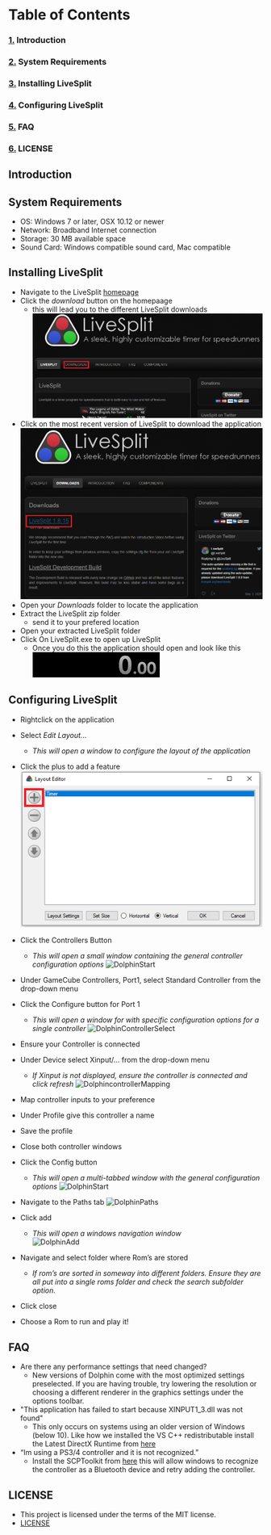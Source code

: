 # Table of Contents 

### [1.](#introduction) Introduction
### [2.](#system-requirements) System Requirements
### [3.](#installing-livesplit) Installing LiveSplit 
### [4.](#configuring-livesplit) Configuring LiveSplit
### [5.](#faq) FAQ
### [6.](#license) LICENSE


## Introduction


## System Requirements
 * OS: Windows 7 or later, OSX 10.12 or newer
 * Network: Broadband Internet connection
 * Storage: 30 MB available space
 * Sound Card: Windows compatible sound card, Mac compatible
 
## Installing LiveSplit
 * Navigate to the LiveSplit [homepage](https://livesplit.org/)
 * Click the _download_ button on the homepaage
   * this will lead you to the different LiveSplit downloads
  ![download](https://github.com/ChaseAlll/P2/blob/main/P2_pictures/download.png)
  * Click on the most recent version of LiveSplit to download the application
  ![down2](https://github.com/ChaseAlll/P2/blob/main/P2_pictures/down2.png)
  * Open your _Downloads_ folder to locate the application
  * Extract the LiveSplit zip folder
    * send it to your prefered location
  * Open your extracted LiveSplit folder
  * Click On LiveSplit.exe to open up LiveSplit
    * Once you do this the application should open and look like this
    ![exe](https://github.com/ChaseAlll/P2/blob/main/P2_pictures/exe.png)

## Configuring LiveSplit
 * Rightclick on the application
 * Select _Edit Layout..._
   * _This will open a window to configure the layout of the application_
 * Click the plus to add a feature 
 ![layout](https://github.com/ChaseAlll/P2/blob/main/P2_pictures/layout.png)
 * Click the Controllers Button
   * _This will open a small window containing the general controller configuration options_
 ![DolphinStart](https://raw.githubusercontent.com/RobertGageStroud/Portfolio/master/P2Pictures/DolphinHomeSmall.png)
 * Under GameCube Controllers, Port1, select Standard Controller from the drop-down menu
 * Click the Configure button for Port 1
   * _This will open a window for with specific configuration options for a single controller_
  ![DolphinControllerSelect](https://raw.githubusercontent.com/RobertGageStroud/Portfolio/master/P2Pictures/ControllerSettingsSmall.png)
 * Ensure your Controller is connected
 * Under Device select Xinput/… from the drop-down menu
   * _If Xinput is not displayed, ensure the controller is connected and click refresh_
  ![DolphincontrollerMapping](https://raw.githubusercontent.com/RobertGageStroud/Portfolio/master/P2Pictures/ControllerMappingSmall.png)
   
    

 * Map controller inputs to your preference
 * Under Profile give this controller a name
 * Save the profile
 * Close both controller windows 
 * Click the Config button
   * _This will open a multi-tabbed window with the general configuration options_ 
 ![DolphinStart](https://raw.githubusercontent.com/RobertGageStroud/Portfolio/master/P2Pictures/DolphinHomeConfigSmall.png)
* Navigate to the Paths tab
![DolphinPaths](https://raw.githubusercontent.com/RobertGageStroud/Portfolio/master/P2Pictures/PathsArrowSmall.png)
 * Click add
   * _This will open a windows navigation window_  
![DolphinAdd](https://raw.githubusercontent.com/RobertGageStroud/Portfolio/master/P2Pictures/PathsAddsmall.png)
 * Navigate and select folder where Rom’s are stored
   * _If rom’s are sorted in someway into different folders. Ensure they are all put into a single roms folder and check the search subfolder option._ 
 * Click close
 * Choose a Rom to run and play it!

## FAQ
 * Are there any performance settings that need changed?
   * New versions of Dolphin come with the most optimized settings preselected. If you are having trouble, try lowering the resolution or choosing a different renderer in the graphics settings under the options toolbar. 
 * "This application has failed to start because XINPUT1_3.dll was not found"
   * This only occurs on systems using an older version of Windows (below 10). Like how we installed the VS C++ redistributable install the Latest DirectX Runtime from [here](https://support.microsoft.com/en-us/help/179113/how-to-install-the-latest-version-of-directx) 
 * “Im using a PS3/4 controller and it is not recognized.”
   * Install the SCPToolkit from [here](https://github.com/nefarius/ScpToolkit) this will allow windows to recognize the controller as a Bluetooth device and retry adding the controller. 

## LICENSE
 * This project is licensed under the terms of the MIT license.
 * [LICENSE](https://github.com/RobertGageStroud/Portfolio/blob/master/LICENSE)

